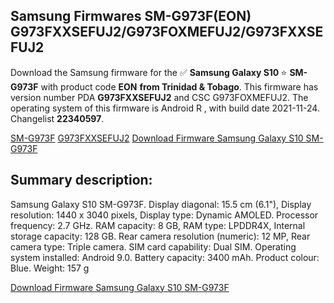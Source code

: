 <h2>Samsung Firmwares SM-G973F(EON) G973FXXSEFUJ2/G973FOXMEFUJ2/G973FXXSEFUJ2</h2>
Download the Samsung firmware for the ✅ <strong>Samsung Galaxy S10 </strong> ⭐ <strong>SM-G973F</strong> with product code <strong>EON</strong> <strong> from Trinidad & Tobago</strong>. This firmware has version number PDA <strong>G973FXXSEFUJ2</strong> and CSC G973FOXMEFUJ2. The operating system of this firmware is Android R , with build date 2021-11-24. Changelist <strong>22340597</strong>.


[SM-G973F](https://samfirm.shop/samsung/model/SM-G973F)
[G973FXXSEFUJ2](https://samfirm.shop/samsung/pda/G973FXXSEFUJ2)
[Download Firmware Samsung Galaxy S10 SM-G973F](https://samfirm.shop/samsung/firmware/476998)
<h2>Summary description:</h2>
<p>Samsung Galaxy S10 SM-G973F. Display diagonal: 15.5 cm (6.1"), Display resolution: 1440 x 3040 pixels, Display type: Dynamic AMOLED. Processor frequency: 2.7 GHz. RAM capacity: 8 GB, RAM type: LPDDR4X, Internal storage capacity: 128 GB. Rear camera resolution (numeric): 12 MP, Rear camera type: Triple camera. SIM card capability: Dual SIM. Operating system installed: Android 9.0. Battery capacity: 3400 mAh. Product colour: Blue. Weight: 157 g</p>


[Download Firmware Samsung Galaxy S10 SM-G973F](https://samfirm.shop/samsung/firmware/476998)
